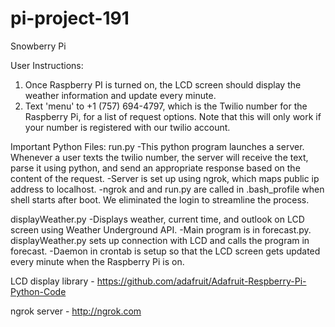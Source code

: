 pi-project-191
==============

Snowberry Pi

User Instructions:
1. Once Raspberry PI is turned on, the LCD screen should display the weather information and update every minute.
2. Text 'menu' to +1 (757) 694-4797, which is the Twilio number for the Raspberry Pi, for a list of request options. Note that this will only work if your number is registered with our twilio account.

Important Python Files:
run.py
-This python program launches a server. Whenever a user texts the twilio number, the server will receive the text, parse it using python, and send an appropriate response based on the content of the request. 
-Server is set up using ngrok, which maps public ip address to localhost.
-ngrok and and run.py are called in .bash_profile when shell starts after boot. We eliminated the login to streamline the process. 

displayWeather.py
-Displays weather, current time, and outlook on LCD screen using Weather Underground API.
-Main program is in forecast.py. displayWeather.py sets up connection with LCD and calls the program in forecast.
-Daemon in crontab is setup so that the LCD screen gets updated every minute when the Raspberry Pi is on.


LCD display library
	- https://github.com/adafruit/Adafruit-Respberry-Pi-Python-Code

ngrok server
	- http://ngrok.com
